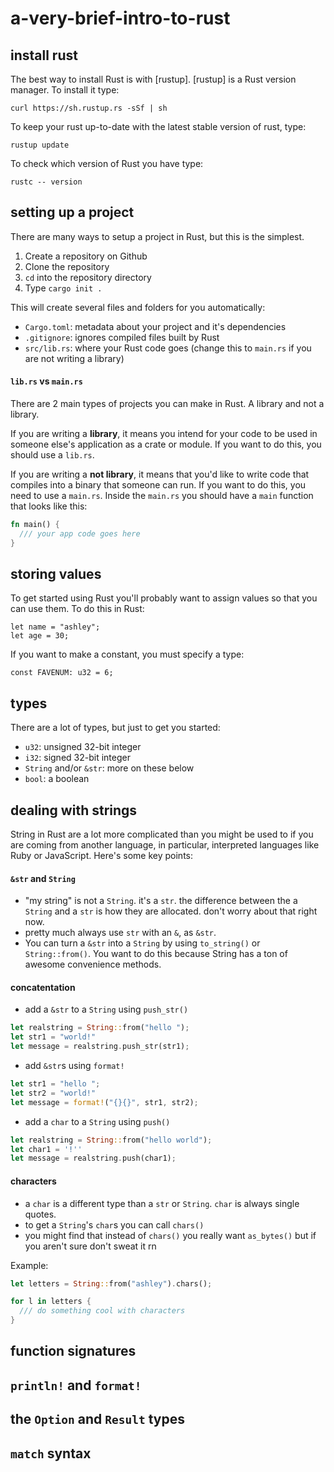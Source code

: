 # a-very-brief-intro-to-rust

## install rust

The best way to install Rust is with [rustup]. [rustup] is a Rust
version manager. To install it type:

```
curl https://sh.rustup.rs -sSf | sh
```

To keep your rust up-to-date with the latest stable version of rust,
type:

```
rustup update
```

To check which version of Rust you have type:

```
rustc -- version
```

## setting up a project

There are many ways to setup a project in Rust, but this is the simplest.

1. Create a repository on Github
2. Clone the repository
3. `cd` into the repository directory
4. Type `cargo init .`

This will create several files and folders for you automatically:

- `Cargo.toml`: metadata about your project and it's dependencies
- `.gitignore`: ignores compiled files built by Rust
- `src/lib.rs`: where your Rust code goes (change this to `main.rs` if you are not writing a library)

#### `lib.rs` vs `main.rs`

There are 2 main types of projects you can make in Rust. A library and not
a library. 

If you are writing a <strong>library</strong>, it means you intend for your
code to be used in someone else's application as a crate or module.
If you want to do this, you should use a `lib.rs`.

If you are writing a <strong>not library</strong>, it means that you'd like
to write code that compiles into a binary that someone can run. If you 
want to do this, you need to use a `main.rs`. Inside the `main.rs` you 
should have a `main` function that looks like this:

```rust
fn main() {
  /// your app code goes here
}
```

## storing values

To get started using Rust you'll probably want to assign values so that
you can use them. To do this in Rust:

```
let name = "ashley";
let age = 30;
```

If you want to make a constant, you must specify a type:

```
const FAVENUM: u32 = 6;
```

## types

There are a lot of types, but just to get you started:

- `u32`: unsigned 32-bit integer
- `i32`: signed 32-bit integer
- `String` and/or `&str`: more on these below
- `bool`: a boolean

## dealing with strings

String in Rust are a lot more complicated than you might be used to if
you are coming from another language, in particular, interpreted languages
like Ruby or JavaScript. Here's some key points:

#### `&str` and `String`
- "my string" is not a `String`. it's a `str`. the difference between the a `String` and a
  `str` is how they are allocated. don't worry about that right now.
- pretty much always use `str` with an `&`, as `&str`.
- You can turn a `&str` into a `String` by using `to_string()` or `String::from()`. You want
  to do this because String has a ton of awesome convenience methods.

#### concatentation

- add a `&str` to a `String` using `push_str()`

```rust
let realstring = String::from("hello ");
let str1 = "world!"
let message = realstring.push_str(str1);
```

- add `&str`s using `format!`

```rust
let str1 = "hello ";
let str2 = "world!"
let message = format!("{}{}", str1, str2);
```

- add a `char` to a `String` using `push()`

```rust
let realstring = String::from("hello world");
let char1 = '!''
let message = realstring.push(char1);

```

#### characters

- a `char` is a different type than a `str` or `String`. `char` is always single quotes.
- to get a `String`'s `char`s you can call `chars()`
- you might find that instead of `chars()` you really want `as_bytes()` but if you aren't sure
  don't sweat it rn

Example:

```rust
let letters = String::from("ashley").chars();

for l in letters {
  /// do something cool with characters
}
```

## function signatures

## `println!` and `format!`

## the `Option` and `Result` types

## `match` syntax

